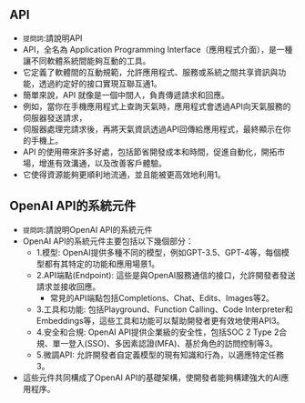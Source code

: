 ##

## API
- `提問詞`:請說明API
- API，全名為 Application Programming Interface（應用程式介面），是一種讓不同軟體系統間能夠互動的工具。
- 它定義了軟體間的互動規範，允許應用程式、服務或系統之間共享資訊與功能，透過約定好的接口實現互聯互通1。
- 簡單來說，API 就像是一個中間人，負責傳遞請求和回應。
- 例如，當你在手機應用程式上查詢天氣時，應用程式會透過API向天氣服務的伺服器發送請求，
- 伺服器處理完請求後，再將天氣資訊透過API回傳給應用程式，最終顯示在你的手機上。
- API 的使用帶來許多好處，包括節省開發成本和時間，促進自動化，開拓市場，增進有效溝通，以及改善客戶體驗。
- 它使得資源能夠更順利地流通，並且能被更高效地利用1。

## OpenAI API的系統元件
- `提問詞`:請說明OpenAI API的系統元件
- OpenAI API的系統元件主要包括以下幾個部分：
  - 1.模型: OpenAI提供多種不同的模型，例如GPT-3.5、GPT-4等，每個模型都有其特定的功能和應用場景1。
  - 2.API端點(Endpoint): 這些是與OpenAI服務通信的接口，允許開發者發送請求並接收回應。
    - 常見的API端點包括Completions、Chat、Edits、Images等2。
  - 3.工具和功能: 包括Playground、Function Calling、Code Interpreter和Embeddings等，這些工具和功能可以幫助開發者更有效地使用API3。
  - 4.安全和合規: OpenAI API提供企業級的安全性，包括SOC 2 Type 2合規、單一登入(SSO)、多因素認證(MFA)、基於角色的訪問控制等3。
  - 5.微調API: 允許開發者自定義模型的現有知識和行為，以適應特定任務3。
- 這些元件共同構成了OpenAI API的基礎架構，使開發者能夠構建強大的AI應用程序。
